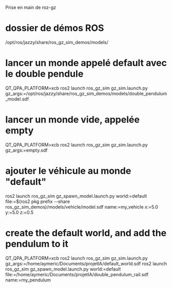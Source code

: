 Prise en main de roz-gz

# dossier de démos ROS
/opt/ros/jazzy/share/ros_gz_sim_demos/models/


# lancer un monde appelé default avec le double pendule
QT_QPA_PLATFORM=xcb ros2 launch ros_gz_sim gz_sim.launch.py gz_args:=/opt/ros/jazzy/share/ros_gz_sim_demos/models/double_pendulum_model.sdf


# lancer un monde vide, appelée empty
QT_QPA_PLATFORM=xcb ros2 launch ros_gz_sim gz_sim.launch.py gz_args:=empty.sdf

# ajouter le véhicule au monde "default"
ros2 launch ros_gz_sim gz_spawn_model.launch.py world:=default file:=$(ros2 pkg prefix --share ros_gz_sim_demos)/models/vehicle/model.sdf name:=my_vehicle x:=5.0 y:=5.0 z:=0.5

# create the default world, and add the pendulum to it
QT_QPA_PLATFORM=xcb ros2 launch ros_gz_sim gz_sim.launch.py gz_args:=/home/aymeric/Documents/projetIA/default_world.sdf
ros2 launch ros_gz_sim gz_spawn_model.launch.py world:=default file:=/home/aymeric/Documents/projetIA/double_pendulum_rail.sdf name:=my_pendulum

